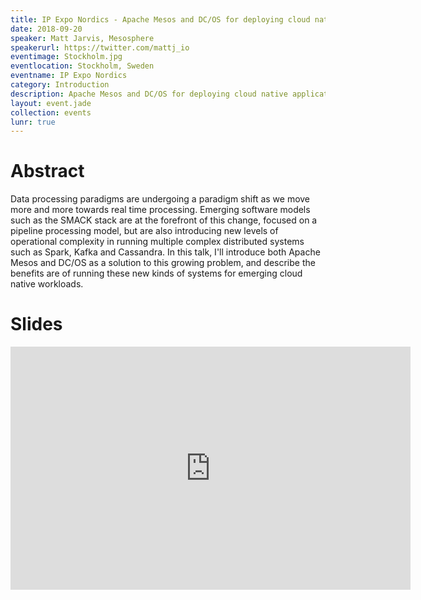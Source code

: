 ```yaml
---
title: IP Expo Nordics - Apache Mesos and DC/OS for deploying cloud native applications
date: 2018-09-20
speaker: Matt Jarvis, Mesosphere
speakerurl: https://twitter.com/mattj_io
eventimage: Stockholm.jpg
eventlocation: Stockholm, Sweden
eventname: IP Expo Nordics
category: Introduction
description: Apache Mesos and DC/OS for deploying cloud native applications
layout: event.jade
collection: events
lunr: true
---
```


# Abstract

Data processing paradigms are undergoing a paradigm shift as we move more and more towards real time processing. Emerging software models such as the SMACK stack are at the forefront of this change, focused on a pipeline processing model, but are also introducing new levels of operational complexity in running multiple complex distributed systems such as Spark, Kafka and Cassandra. In this talk, I'll introduce both Apache Mesos and DC/OS as a solution to this growing problem, and describe the benefits are of running these new kinds of systems for emerging cloud native workloads.

# Slides

<iframe src="https://docs.google.com/presentation/d/18lBcIsHk7xHFweeOYfeRYn3-sghJZBH2kU4lT5Rr1g8/embed?start=false&loop=false&delayms=3000" frameborder="0" width="640" height="389" allowfullscreen="true" mozallowfullscreen="true" webkitallowfullscreen="true"></iframe>
